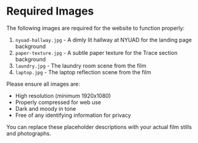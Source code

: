 # Required Images

The following images are required for the website to function properly:

1. `nyuad-hallway.jpg` - A dimly lit hallway at NYUAD for the landing page background
2. `paper-texture.jpg` - A subtle paper texture for the Trace section background
3. `laundry.jpg` - The laundry room scene from the film
4. `laptop.jpg` - The laptop reflection scene from the film

Please ensure all images are:
- High resolution (minimum 1920x1080)
- Properly compressed for web use
- Dark and moody in tone
- Free of any identifying information for privacy

You can replace these placeholder descriptions with your actual film stills and photographs. 